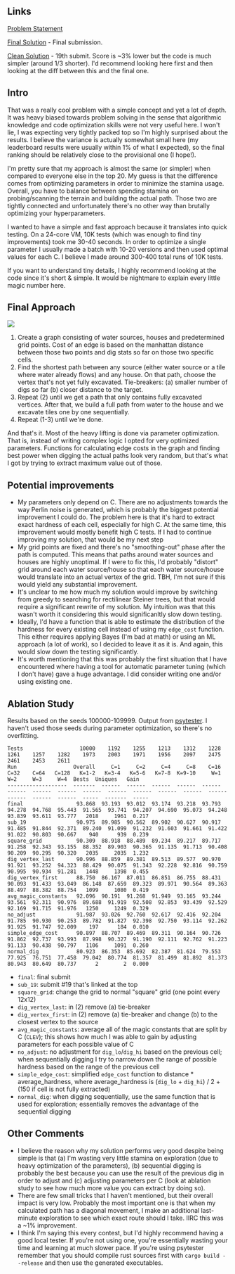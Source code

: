## Links

[Problem Statement](https://atcoder.jp/contests/ahc018)

[Final Solution](https://github.com/FakePsyho/cpcontests/blob/master/atcoder/ahc019/main.cpp) - Final submission. 

[Clean Solution](https://github.com/FakePsyho/cpcontests/blob/master/atcoder/ahc019/main_19.cpp) - 19th submit. Score is ~3% lower but the code is much simpler (around 1/3 shorter). I'd recommend looking here first and then looking at the diff between this and the final one.


## Intro

That was a really cool problem with a simple concept and yet a lot of depth. It was heavy biased towards problem solving in the sense that algorithmic knowledge and code optimization skills were not very useful here. I won't lie, I was expecting very tightly packed top so I'm highly surprised about the results. I believe the variance is actually somewhat small here (my leaderboard results were usually within 1% of what I expected), so the final ranking should be relatively close to the provisional one (I hope!).

I'm pretty sure that my approach is almost the same (or simpler) when compared to everyone else in the top 20. My guess is that the difference comes from optimizing parameters in order to minimize the stamina usage. Overall, you have to balance between spending stamina on probing/scanning the terrain and building the actual path. Those two are tightly connected and unfortunately there's no other way than brutally optimizing your hyperparameters.

I wanted to have a simple and fast approach because it translates into quick testing. On a 24-core VM, 10K tests (which was enough to find tiny improvements) took me 30-40 seconds. In order to optimize a single parameter I usually made a batch with 10-20 versions and then used optimal values for each C. I believe I made around 300-400 total runs of 10K tests. 

If you want to understand tiny details, I highly recommend looking at the code since it's short & simple. It would be nightmare to explain every little magic number here.


## Final Approach

![](https://github.com/FakePsyho/cpcontests/blob/master/topcoder/mm143/seed100047.gif)

1. Create a graph consisting of water sources, houses and predetermined grid points. Cost of an edge is based on the manhattan distance between those two points and dig stats so far on those two specific cells.
2. Find the shortest path between any source (either water source or a tile where water already flows) and any house. On that path, choose the vertex that's not yet fully excavated. Tie-breakers: (a) smaller number of digs so far (b) closer distance to the target.
3. Repeat (2) until we get a path that only contains fully excavated vertices. After that, we build a full path from water to the house and we excavate tiles one by one sequentially. 
4. Repeat (1-3) until we're done.

And that's it. Most of the heavy lifting is done via parameter optimization. That is, instead of writing complex logic I opted for very optimized parameters. Functions for calculating edge costs in the graph and finding best power when digging the actual paths look very random, but that's what I got by trying to extract maximum value out of those.


## Potential improvements

- My parameters only depend on C. There are no adjustments towards the way Perlin noise is generated, which is probably the biggest potential improvement I could do. The problem here is that it's hard to extract exact hardness of each cell, especially for high C. At the same time, this improvement would mostly benefit high C tests. If I had to continue improving my solution, that would be my next step
- My grid points are fixed and there's no "smoothing-out" phase after the path is computed. This means that paths around water sources and houses are highly unoptimal. If I were to fix this, I'd probably "distort" grid around each water source/house so that each water source/house would translate into an actual vertex of the grid. TBH, I'm not sure if this would yield any substantial improvement.
- It's unclear to me how much my solution would improve by switching from greedy to searching for rectilinear Steiner trees, but that would require a significant rewrite of my solution. My intuition was that this wasn't worth it considering this would significanltly slow down testing.
- Ideally, I'd have a function that is able to estimate the distribution of the hardness for every existing cell instead of using my `edge_cost` function. This either requires applying Bayes (I'm bad at math) or using an ML approach (a lot of work), so I decided to leave it as it is. And again, this would slow down the testing significantly.
- It's worth mentioning that this was probably the first situation that I have encountered where having a tool for automatic parameter tuning (which I don't have) gave a huge advantage. I did consider writing one and/or using existing one. 


## Ablation Study

Results based on the seeds 100000-109999. Output from [psytester](https://github.com/FakePsyho/psytester). I haven't used those seeds during parameter optimization, so there's no overfitting.


```
Tests                  10000    1192    1255    1213    1312    1228    1261    1257    1282    1973    2003    1971    1956    2097    2475    2461    2453    2611
Run                  Overall     C=1     C=2     C=4     C=8    C=16    C=32    C=64   C=128   K=1-2   K=3-4   K=5-6   K=7-8  K=9-10     W=1     W=2     W=3     W=4  Bests  Uniques   Gain
-------------------  -------  ------  ------  ------  ------  ------  ------  ------  ------  ------  ------  ------  ------  ------  ------  ------  ------  ------  -----  -------  -----
final                 93.868  93.193  93.012  93.174  93.218  93.793  94.278  94.768  95.443  91.565  93.741  94.207  94.690  95.073  94.248  93.839  93.611  93.777   2018     1961  0.217
sub_19                90.975  89.985  90.562  89.902  90.627  90.917  91.485  91.844  92.371  89.240  91.099  91.232  91.603  91.661  91.422  91.022  90.803  90.667    940      939  0.239
square_grid           90.309  88.918  88.489  89.234  89.217  89.717  91.258  92.343  93.155  88.352  89.903  90.365  91.135  91.713  90.408  90.209  90.295  90.320   2035     2035  1.232
dig_vertex_last       90.996  88.859  89.381  89.513  89.577  90.970  91.921  93.252  94.323  88.429  90.075  91.343  92.228  92.816  90.759  90.995  90.934  91.281   1448     1398  0.455
dig_vertex_first      88.750  86.167  87.011  86.851  86.755  88.431  90.093  91.433  93.049  86.148  87.659  89.323  89.971  90.564  89.363  88.497  88.382  88.754   1099     1080  0.419
avg_magic_constants   92.096  90.191  91.268  91.949  93.165  93.244  93.561  92.311  90.976  89.688  91.919  92.508  92.853  93.439  92.529  92.169  91.715  91.976   1250     1249  0.329
no_adjust             91.987  93.026  92.760  92.617  92.416  92.204  91.785  90.930  90.253  89.782  91.827  92.398  92.750  93.114  92.262  91.925  91.747  92.009    197      184  0.010
simple_edge_cost      90.897  88.707  89.469  89.311  90.164  90.726  91.862  92.737  93.993  87.998  90.327  91.190  92.111  92.762  91.223  91.133  90.438  90.797   1106     1091  0.260
normal_dig            80.923  86.353  85.692  82.387  81.624  79.553  77.925  76.751  77.458  79.042  80.774  81.357  81.499  81.892  81.373  80.943  80.649  80.737      2        2  0.000
```


- `final`: final submit
- `sub_19`: submit #19 that's linked at the top
- `square_grid`: change the grid to normal "square" grid (one point every 12x12)
- `dig_vertex_last`: in (2) remove (a) tie-breaker
- `dig_vertex_first`: in (2) remove (a) tie-breaker and change (b) to the closest vertex to the source
- `avg_magic_constants`: average all of the magic constants that are split by C (`CLEV`); this shows how much I was able to gain by adjusting parameters for each possible value of C
- `no_adjust`: no adjustment for `dig_lo`/`dig_hi` based on the previous cell; when sequentially digging I try to narrow down the range of possible hardness based on the range of the previous cell
- `simple_edge_cost`: simplified `edge_cost` function to distance * average_hardness, where average_hardness is (`dig_lo` + `dig_hi`) / 2 + (150 if cell is not fully extracted)
- `normal_dig`: when digging sequentially, use the same function that is used for exploration; essentially removes the advantage of the sequential digging

## Other Comments

- I believe the reason why my solution performs very good despite being simple is that (a) I'm wasting very little stamina on exploration (due to heavy optimization of the parameters), (b) sequential digging is probably the best because you can use the result of the previous dig in order to adjust and (c) adjusting parameters per C (look at ablation study to see how much more value you can extract by doing so).
- There are few small tricks that I haven't mentioned, but their overall impact is very low. Probably the most important one is that when my calculated path has a diagonal movement, I make an additional last-minute exploration to see which exact route should I take. IIRC this was a ~1% improvement. 
- I think I'm saying this every contest, but I'd highly recommend having a good local tester. If you're not using one, you're essentially wasting your time and learning at much slower pace. If you're using psytester remember that you should compile rust sources first with `cargo build --release` and then use the generated executables.
